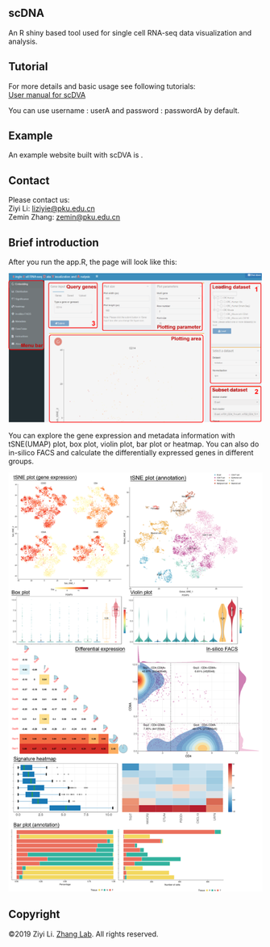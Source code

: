 ## scDNA
An R shiny based tool used for single cell RNA-seq data visualization and analysis.
 
## Tutorial
For more details and basic usage see following tutorials:  
[User manual for scDVA](https://github.com/liziyie/scDVA/blob/master/www/User%20Manual%20of%20scDVA.pdf)  

You can use username : userA and password : passwordA by default.

## Example
An example website built with scDVA is .

## Contact
Please contact us:  
Ziyi Li: liziyie@pku.edu.cn  
Zemin Zhang: zemin@pku.edu.cn

## Brief introduction
After you run the app.R, the page will look like this:

![Page Layout](/img/page_layout.png)

You can explore the gene expression and metadata information with tSNE(UMAP) plot, box plot, violin plot, bar plot or heatmap. You can also do in-silico FACS and calculate the differentially expressed genes in different groups.

![Figures plot](/img/plot.png)

## Copyright
©2019 Ziyi Li. [Zhang Lab](http://cancer-pku.cn/). All rights reserved.
